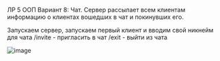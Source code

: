 ЛР 5 ООП
Вариант 8: Чат. Сервер рассылает всем клиентам информацию о клиентах вошедших в чат и покинувших его.

Запускаем сервер, запускаем первый клиент и вводим свой никнейм для чата
/invite - пригласить в чат
/exit - выйти из чата

![image](https://github.com/user-attachments/assets/d946ea1e-06e1-4f9a-b5aa-527f3039c000)

